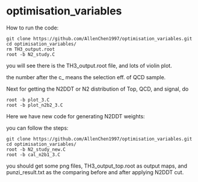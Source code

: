 # optimisation_variables

How to run the code:

	git clone https://github.com/AllenChen1997/optimisation_variables.git
	cd optimisation_variables/
	rm TH3_output.root
	root -b N2_study.C

you will see there is the TH3_output.root file, and lots of violin plot.

the number after the c_ means the selection eff. of QCD sample.

Next for getting the N2DDT or N2 distribution of Top, QCD, and signal, do

	root -b plot_3.C
	root -b plot_n2b2_3.C
	
Here we have new code for generating N2DDT weights:

you can follow the steps:

	git clone https://github.com/AllenChen1997/optimisation_variables.git
	cd optimisation_variables/
	root -b N2_study_new.C
	root -b cal_n2b1_3.C
	
you should get some png files, TH3_output_top.root as output maps, and punzi_result.txt as the comparing before and after applying N2DDT cut.
